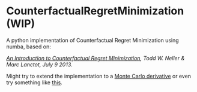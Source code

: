 # CounterfactualRegretMinimization (WIP)
A python implementation of Counterfactual Regret Minimization using numba, based on: 

*<a href="http://modelai.gettysburg.edu/2013/cfr/cfr.pdf">An Introduction to Counterfactual Regret Minimization</a>, Todd W. Neller & Marc Lanctot, July 9 2013*.

Might try to extend the implementation to a <a href="http://mlanctot.info/files/papers/nips09mccfr.pdf">Monte Carlo derivative</a> or even try something like <a href="https://arxiv.org/pdf/2112.03178.pdf">this</a>.
